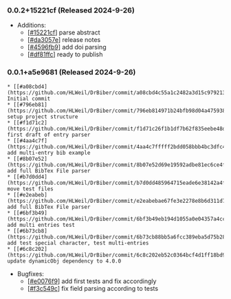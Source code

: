 ### 0.0.2+15221cf (Released 2024-9-26)
* Additions:
    * [[#15221cf](https://github.com/HLWeil/DrBiber/commit/15221cf285af3eb4ec002fa805039fc53262b5b5)] parse abstract
    * [[#da3057e](https://github.com/HLWeil/DrBiber/commit/da3057ef98ae1da9ba2c5a3c822942dc2f4a23dc)] release notes
    * [[#4596fb9](https://github.com/HLWeil/DrBiber/commit/4596fb9acb5c8ad89274e28c5775364473dabca5)] add doi parsing
    * [[#df81ffc](https://github.com/HLWeil/DrBiber/commit/df81ffc969ff06d52954890699e553268797ea42)] ready to publish

### 0.0.1+a5e9681 (Released 2024-9-26)
    * [[#a08cbd4](https://github.com/HLWeil/DrBiber/commit/a08cbd4c55a1c2482a3d15c979213d46f6a0c792)] Initial commit
    * [[#796eb81](https://github.com/HLWeil/DrBiber/commit/796eb814971b24bfb98d04a475938a9ed223050b)] setup project structure
    * [[#f1d71c2](https://github.com/HLWeil/DrBiber/commit/f1d71c26f1b1df7b62f835eebe48d54bb49daa9f)] first draft of entry parser
    * [[#4aa4c7f](https://github.com/HLWeil/DrBiber/commit/4aa4c7fffff2bdd058bbb4bc3dfc488a3dde5ced)] add multi-entry bib example
    * [[#8b07e52](https://github.com/HLWeil/DrBiber/commit/8b07e52d69e19592adbe81ec6ce4f27427469c39)] add full BibTex File parser
    * [[#b7d0dd4](https://github.com/HLWeil/DrBiber/commit/b7d0dd485964715eade6e38142a4f045393d6e3d)] move test files
    * [[#e2eabeb](https://github.com/HLWeil/DrBiber/commit/e2eabebae67fe3e2278e8b6d311d71f7c10f4a3b)] add full BibTex File parser
    * [[#6bf3b49](https://github.com/HLWeil/DrBiber/commit/6bf3b49eb194d1055a0e04357a4cce941c064c2d)] add multi entries test
    * [[#6b73cb8](https://github.com/HLWeil/DrBiber/commit/6b73cb88bb5a6fcc389eba5d75b28475693e40b7)] add test special character, test multi-entries
    * [[#6c8c202](https://github.com/HLWeil/DrBiber/commit/6c8c202eb52c0364bcf4d1ff18bd9870e910909e)] update dynamicObj dependency to 4.0.0
* Bugfixes:
    * [[#e0076f9](https://github.com/HLWeil/DrBiber/commit/e0076f995ec16da5b081cedccf6b5e794c3fe1c8)] add first tests and fix accordingly
    * [[#f3c549c](https://github.com/HLWeil/DrBiber/commit/f3c549c65cd090cfe207552eb062b7aac814d50b)] fix field parsing according to tests

